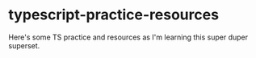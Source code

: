 # typescript-practice-resources
Here's some TS practice and resources as I'm learning this super duper superset.
